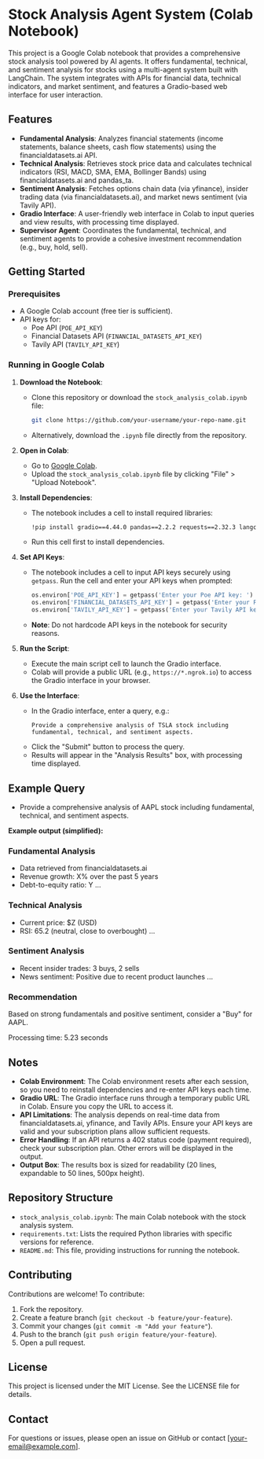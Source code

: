 # Stock Analysis Agent System (Colab Notebook)

This project is a Google Colab notebook that provides a comprehensive stock analysis tool powered by AI agents. It offers fundamental, technical, and sentiment analysis for stocks using a multi-agent system built with LangChain. The system integrates with APIs for financial data, technical indicators, and market sentiment, and features a Gradio-based web interface for user interaction.

## Features

- **Fundamental Analysis**: Analyzes financial statements (income statements, balance sheets, cash flow statements) using the financialdatasets.ai API.
- **Technical Analysis**: Retrieves stock price data and calculates technical indicators (RSI, MACD, SMA, EMA, Bollinger Bands) using financialdatasets.ai and pandas_ta.
- **Sentiment Analysis**: Fetches options chain data (via yfinance), insider trading data (via financialdatasets.ai), and market news sentiment (via Tavily API).
- **Gradio Interface**: A user-friendly web interface in Colab to input queries and view results, with processing time displayed.
- **Supervisor Agent**: Coordinates the fundamental, technical, and sentiment agents to provide a cohesive investment recommendation (e.g., buy, hold, sell).

## Getting Started

### Prerequisites

- A Google Colab account (free tier is sufficient).
- API keys for:
  - Poe API (`POE_API_KEY`)
  - Financial Datasets API (`FINANCIAL_DATASETS_API_KEY`)
  - Tavily API (`TAVILY_API_KEY`)

### Running in Google Colab

1. **Download the Notebook**:
   - Clone this repository or download the `stock_analysis_colab.ipynb` file:
     ```bash
     git clone https://github.com/your-username/your-repo-name.git
     ```
   - Alternatively, download the `.ipynb` file directly from the repository.

2. **Open in Colab**:
   - Go to [Google Colab](https://colab.research.google.com/).
   - Upload the `stock_analysis_colab.ipynb` file by clicking "File" > "Upload Notebook".

3. **Install Dependencies**:
   - The notebook includes a cell to install required libraries:
     ```bash
     !pip install gradio==4.44.0 pandas==2.2.2 requests==2.32.3 langchain_openai==0.2.1 tavily-python==0.5.0 yfinance==0.2.43 pandas_ta==0.3.14b0
     ```
   - Run this cell first to install dependencies.

4. **Set API Keys**:
   - The notebook includes a cell to input API keys securely using `getpass`. Run the cell and enter your API keys when prompted:
     ```python
     os.environ['POE_API_KEY'] = getpass('Enter your Poe API key: ')
     os.environ['FINANCIAL_DATASETS_API_KEY'] = getpass('Enter your Financial Datasets API key: ')
     os.environ['TAVILY_API_KEY'] = getpass('Enter your Tavily API key: ')
     ```
   - **Note**: Do not hardcode API keys in the notebook for security reasons.

5. **Run the Script**:
   - Execute the main script cell to launch the Gradio interface.
   - Colab will provide a public URL (e.g., `https://*.ngrok.io`) to access the Gradio interface in your browser.

6. **Use the Interface**:
   - In the Gradio interface, enter a query, e.g.:
     ```
     Provide a comprehensive analysis of TSLA stock including fundamental, technical, and sentiment aspects.
     ```
   - Click the "Submit" button to process the query.
   - Results will appear in the "Analysis Results" box, with processing time displayed.

## Example Query

- Provide a comprehensive analysis of AAPL stock including fundamental, technical, and sentiment aspects.


**Example output (simplified):**

### Fundamental Analysis
- Data retrieved from financialdatasets.ai
- Revenue growth: X% over the past 5 years
- Debt-to-equity ratio: Y
...

### Technical Analysis
- Current price: $Z (USD)
- RSI: 65.2 (neutral, close to overbought)
...

### Sentiment Analysis
- Recent insider trades: 3 buys, 2 sells
- News sentiment: Positive due to recent product launches
...

### Recommendation
Based on strong fundamentals and positive sentiment, consider a "Buy" for AAPL.

Processing time: 5.23 seconds

## Notes

- **Colab Environment**: The Colab environment resets after each session, so you need to reinstall dependencies and re-enter API keys each time.
- **Gradio URL**: The Gradio interface runs through a temporary public URL in Colab. Ensure you copy the URL to access it.
- **API Limitations**: The analysis depends on real-time data from financialdatasets.ai, yfinance, and Tavily APIs. Ensure your API keys are valid and your subscription plans allow sufficient requests.
- **Error Handling**: If an API returns a 402 status code (payment required), check your subscription plan. Other errors will be displayed in the output.
- **Output Box**: The results box is sized for readability (20 lines, expandable to 50 lines, 500px height).

## Repository Structure

- `stock_analysis_colab.ipynb`: The main Colab notebook with the stock analysis system.
- `requirements.txt`: Lists the required Python libraries with specific versions for reference.
- `README.md`: This file, providing instructions for running the notebook.

## Contributing

Contributions are welcome! To contribute:

1. Fork the repository.
2. Create a feature branch (`git checkout -b feature/your-feature`).
3. Commit your changes (`git commit -m "Add your feature"`).
4. Push to the branch (`git push origin feature/your-feature`).
5. Open a pull request.

## License

This project is licensed under the MIT License. See the LICENSE file for details.

## Contact

For questions or issues, please open an issue on GitHub or contact [your-email@example.com].
